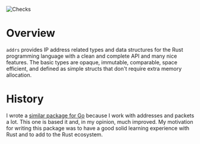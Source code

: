 ![Checks](https://github.com/ecbaldwin/rust-addrs/actions/workflows/rust.yml/badge.svg)

# Overview

`addrs` provides IP address related types and data structures for the Rust
programming language with a clean and complete API and many nice features. The
basic types are opaque, immutable, comparable, space efficient, and defined as
simple structs that don't require extra memory allocation.

# History

I wrote a [similar package for Go][goaddrs] because I work with addresses and
packets a lot. This one is based it and, in my opinion, much improved. My
motivation for writing this package was to have a good solid learning experience
with Rust and to add to the Rust ecosystem.

[goaddrs]: https://pkg.go.dev/gopkg.in/addrs.v1
